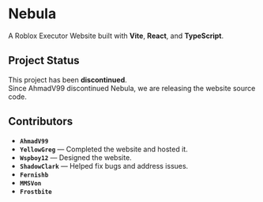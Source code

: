# Nebula
A Roblox Executor Website built with **Vite**, **React**, and **TypeScript**.

## Project Status
This project has been **discontinued**.  
Since AhmadV99 discontinued Nebula, we are releasing the website source code.

## Contributors
- **`AhmadV99`**
- **`YellowGreg`** — Completed the website and hosted it.  
- **`Wspboy12`** — Designed the website.  
- **`ShadowClark`** — Helped fix bugs and address issues.  
- **`Fernishb`**  
- **`MMSVon`**  
- **`Frostbite`**
